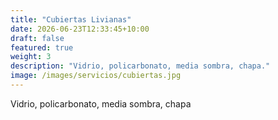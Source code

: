```yaml
---
title: "Cubiertas Livianas"
date: 2026-06-23T12:33:45+10:00
draft: false
featured: true
weight: 3
description: "Vidrio, policarbonato, media sombra, chapa."
image: /images/servicios/cubiertas.jpg
---
```


Vidrio, policarbonato, media sombra, chapa